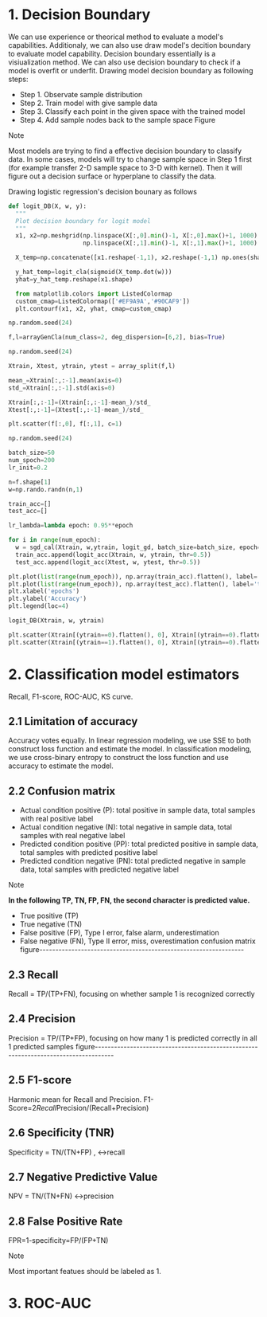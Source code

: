 # 1. Decision Boundary
We can use experience or theorical method to evaluate a model's capabilities. Additionaly, we can also use draw model's decition boundary to evaluate model capability.
Decision boundary essentially is a visiualization method. We can also use decision boundary to check if a model is overfit or underfit. Drawing model decision boundary as following steps:
- Step 1. Observate sample distribution
- Step 2. Train model with give sample data
- Step 3. Classify each point in the given space with the trained model
- Step 4. Add sample nodes back to the sample space
Figure

> [!NOTE]
> Most models are trying to find a effective decision boundary to classify data. In some cases, models will try to change sample space in Step 1 first (for example transfer 2-D sample space to 3-D with kernel). Then it will figure out a decision surface or hyperplane to classify the data.

Drawing logistic regression's decision bounary as follows
```python
def logit_DB(X, w, y):
  """
  Plot decision boundary for logit model
  """
  x1, x2=np.meshgrid(np.linspace(X[:,0].min()-1, X[:,0].max()+1, 1000).reshape(-1,1),
                     np.linspace(X[:,1].min()-1, X[:,1].max()+1, 1000).reshape(-1,1))

  X_temp=np.concatenate([x1.reshape(-1,1), x2.reshape(-1,1) np.ones(shape=(1000000, 1))], )

  y_hat_temp=logit_cla(sigmoid(X_temp.dot(w)))
  yhat=y_hat_temp.reshape(x1.shape)

  from matplotlib.colors import ListedColormap
  custom_cmap=ListedColormap(['#EF9A9A','#90CAF9'])
  plt.contourf(x1, x2, yhat, cmap=custom_cmap)

np.random.seed(24)

f,l=arrayGenCla(num_class=2, deg_dispersion=[6,2], bias=True)

np.random.seed(24)

Xtrain, Xtest, ytrain, ytest = array_split(f,l)

mean_=Xtrain[:,:-1].mean(axis=0)
std_=Xtrain[:,:-1].std(axis=0)

Xtrain[:,:-1]=(Xtrain[:,:-1]-mean_)/std_
Xtest[:,:-1]=(Xtest[:,:-1]-mean_)/std_

plt.scatter(f[:,0], f[:,1], c=1)

np.random.seed(24)

batch_size=50
num_spoch=200
lr_init=0.2

n=f.shape[1]
w=np.rando.randn(n,1)

train_acc=[]
test_acc=[]

lr_lambda=lambda epoch: 0.95**epoch

for i in range(num_epoch):
  w = sgd_cal(Xtrain, w,ytrain, logit_gd, batch_size=batch_size, epoch=1, lr=lr_init*lr_lambda(i))
  train_acc.append(logit_acc(Xtrain, w, ytrain, thr=0.5))
  test_acc.append(logit_acc(Xtest, w, ytest, thr=0.5))

plt.plot(list(range(num_epoch)), np.array(train_acc).flatten(), label='train_acc')
plt.plot(list(range(num_epoch)), np.array(test_acc).flatten(), label='test_acc')
plt.xlabel('epochs')
plt.ylabel('Accuracy')
plt.legend(loc=4)

logit_DB(Xtrain, w, ytrain)

plt.scatter(Xtrain[(ytrain==0).flatten(), 0], Xtrain[(ytrain==0).flatten(),1],color='red')
plt.scatter(Xtrain[(ytrain==1).flatten(), 0], Xtrain[(ytrain==0).flatten(),1],color='blue')
```
# 2. Classification model estimators
Recall, F1-score, ROC-AUC, KS curve.
## 2.1 Limitation of accuracy
Accuracy votes equally. 
In linear regression modeling, we use SSE to both construct loss function and estimate the model. In classification modeling, we use cross-binary entropy to construct the loss function and use accuracy to estimate the model.
## 2.2 Confusion matrix
- Actual condition positive (P): total positive in sample data, total samples with real positive label
- Actual condition negative (N): total negative in sample data, total samples with real negative label
- Predicted condition positive (PP): total predicted positive in sample data, total samples with predicted positive label
- Predicted condition negative (PN): total predicted negative in sample data, total samples with predicted negative label

> [!NOTE]
> **In the following TP, TN, FP, FN, the second character is predicted value.**
- True positive (TP)
- True negative (TN)
- False positive (FP), Type I error, false alarm, underestimation
- False negative (FN), Type II error, miss, overestimation
confusion matrix figure----------------------------------------------------------------

## 2.3 Recall
Recall = TP/(TP+FN), focusing on whether sample 1 is recognized correctly
## 2.4 Precision
Precision = TP/(TP+FP), focusing on how many 1 is predicted correctly in all 1 predicted samples
figure------------------------------------------------------------------------------------
## 2.5 F1-score
Harmonic mean for Recall and Precision.
F1-Score=2*Recall*Precision/(Recall+Precision)
## 2.6 Specificity (TNR)
Specificity = TN/(TN+FP) , <->recall
## 2.7 Negative Predictive Value
NPV = TN/(TN+FN) <->precision
## 2.8 False Positive Rate
FPR=1-specificity=FP/(FP+TN)

> [!NOTE]
> Most important featues should be labeled as 1.

# 3. ROC-AUC


















